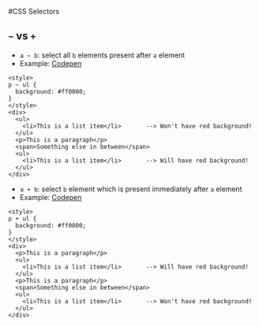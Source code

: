 #CSS Selectors
## `~` vs `+`
* `a ~ b`: select all `b` elements present after `a` element
* Example: [Codepen](http://codepen.io/anon/pen/wgbeqy)
```
<style>
p ~ ul {
  background: #ff0000;
}
</style>
<div>
  <ul>
    <li>This is a list item</li>       --> Won't have red background!
  </ul>
  <p>This is a paragraph</p>
  <span>Something else in between</span>
  <ul>
    <li>This is a list item</li>       --> Will have red background!
  </ul>
</div>
```
* `a + b`: select `b` element which is present immediately after `a` element
* Example: [Codepen](http://codepen.io/anon/pen/ZLNyXZ)
```
<style>
p + ul {
  background: #ff0000;
}
</style>
<div>
  <p>This is a paragraph</p>
  <ul>
    <li>This is a list item</li>       --> Will have red background!
  </ul>
  <p>This is a paragraph</p>
  <span>Something else in between</span>
  <ul>
    <li>This is a list item</li>       --> Won't have red background!
  </ul>
</div>
```
